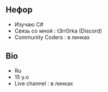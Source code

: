 ##         Нефор

- Изучаю C#
- Связь со мной : t3rr0rka (Discord)
- Community Coders : в линках

##         Bio
- Ru
- 15 y.o
- Live channel : в линках
